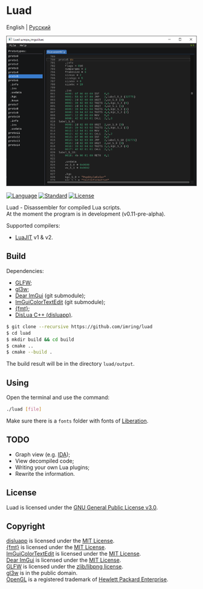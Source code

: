 # Luad
English | [Русский](README-RU.md)
<p align="center"><img src="./assets/v0.11.png" /></p>

[![Language](https://img.shields.io/badge/language-C++-blue.svg)](https://isocpp.org/)
[![Standard](https://img.shields.io/badge/C%2B%2B-17-blue.svg)](https://en.wikipedia.org/wiki/C%2B%2B#Standardization)
[![License](https://img.shields.io/badge/license-GPL-blue.svg)](https://opensource.org/licenses/GPL-3.0)

Luad - Disassembler for compiled Lua scripts.  
At the moment the program is in development (v0.11-pre-alpha).

Supported compilers:
- [LuaJIT](http://luajit.org/) v1 & v2.

## Build
Dependencies:
- [GLFW](https://github.com/glfw/glfw);
- [gl3w](https://github.com/skaslev/gl3w);
- [Dear ImGui](https://github.com/ocornut/imgui) (git submodule);
- [ImGuiColorTextEdit](https://github.com/BalazsJako/ImGuiColorTextEdit) (git submodule);
- [{fmt}](https://github.com/fmtlib/fmt);
- [DisLua C++ (disluapp)](https://github.com/imring/disluapp).

```bash
$ git clone --recursive https://github.com/imring/luad
$ cd luad
$ mkdir build && cd build
$ cmake ..
$ cmake --build .
```
The build result will be in the directory `luad/output`.

## Using
Open the terminal and use the command:
```bash
./luad [file]
```
Make sure there is a `fonts` folder with fonts of [Liberation](https://github.com/liberationfonts/liberation-fonts).

## TODO
- Graph view (e.g. [IDA](https://www.hex-rays.com/products/ida/tech/graphing/));
- View decompiled code;
- Writing your own Lua plugins;
- Rewrite the information.

## License
Luad is licensed under the [GNU General Public License v3.0](https://opensource.org/licenses/GPL-3.0).

## Copyright
[disluapp](https://github.com/imring/disluapp) is licensed under the [MIT License](https://opensource.org/licenses/MIT).  
[{fmt}](https://github.com/fmtlib/fmt) is licensed under the [MIT License](https://opensource.org/licenses/MIT).  
[ImGuiColorTextEdit](https://github.com/BalazsJako/ImGuiColorTextEdit) is licensed under the [MIT License](https://opensource.org/licenses/MIT).  
[Dear ImGui](https://github.com/ocornut/imgui) is licensed under the [MIT License](https://opensource.org/licenses/MIT).  
[GLFW](https://github.com/glfw/glfw) is licensed under the [zlib/libpng license](https://opensource.org/licenses/Zlib).  
[gl3w](https://github.com/skaslev/gl3w) is in the public domain.  
[OpenGL](https://www.opengl.org/) is a registered trademark of [Hewlett Packard Enterprise](https://www.hpe.com/).